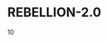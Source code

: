 # REBELLION-2.0                                                                                                          

10
